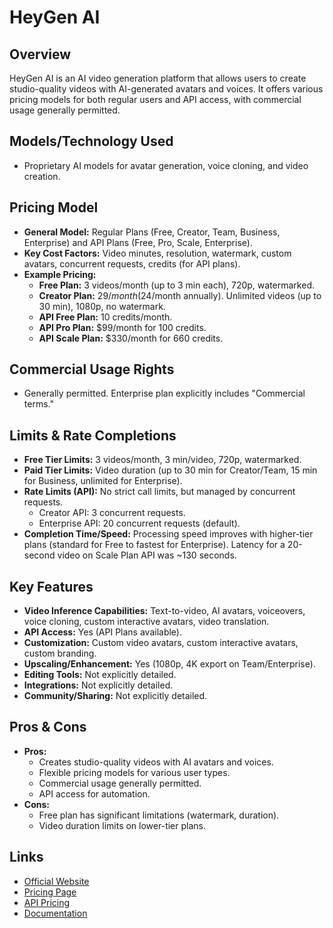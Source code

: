 # HeyGen AI

## Overview
HeyGen AI is an AI video generation platform that allows users to create studio-quality videos with AI-generated avatars and voices. It offers various pricing models for both regular users and API access, with commercial usage generally permitted.

## Models/Technology Used
*   Proprietary AI models for avatar generation, voice cloning, and video creation.

## Pricing Model
*   **General Model:** Regular Plans (Free, Creator, Team, Business, Enterprise) and API Plans (Free, Pro, Scale, Enterprise).
*   **Key Cost Factors:** Video minutes, resolution, watermark, custom avatars, concurrent requests, credits (for API plans).
*   **Example Pricing:**
    *   **Free Plan:** 3 videos/month (up to 3 min each), 720p, watermarked.
    *   **Creator Plan:** $29/month ($24/month annually). Unlimited videos (up to 30 min), 1080p, no watermark.
    *   **API Free Plan:** 10 credits/month.
    *   **API Pro Plan:** $99/month for 100 credits.
    *   **API Scale Plan:** $330/month for 660 credits.

## Commercial Usage Rights
*   Generally permitted. Enterprise plan explicitly includes "Commercial terms."

## Limits & Rate Completions
*   **Free Tier Limits:** 3 videos/month, 3 min/video, 720p, watermarked.
*   **Paid Tier Limits:** Video duration (up to 30 min for Creator/Team, 15 min for Business, unlimited for Enterprise).
*   **Rate Limits (API):** No strict call limits, but managed by concurrent requests.
    *   Creator API: 3 concurrent requests.
    *   Enterprise API: 20 concurrent requests (default).
*   **Completion Time/Speed:** Processing speed improves with higher-tier plans (standard for Free to fastest for Enterprise). Latency for a 20-second video on Scale Plan API was ~130 seconds.

## Key Features
*   **Video Inference Capabilities:** Text-to-video, AI avatars, voiceovers, voice cloning, custom interactive avatars, video translation.
*   **API Access:** Yes (API Plans available).
*   **Customization:** Custom video avatars, custom interactive avatars, custom branding.
*   **Upscaling/Enhancement:** Yes (1080p, 4K export on Team/Enterprise).
*   **Editing Tools:** Not explicitly detailed.
*   **Integrations:** Not explicitly detailed.
*   **Community/Sharing:** Not explicitly detailed.

## Pros & Cons
*   **Pros:**
    *   Creates studio-quality videos with AI avatars and voices.
    *   Flexible pricing models for various user types.
    *   Commercial usage generally permitted.
    *   API access for automation.
*   **Cons:**
    *   Free plan has significant limitations (watermark, duration).
    *   Video duration limits on lower-tier plans.

## Links
*   [Official Website](https://www.heygen.com/)
*   [Pricing Page](https://www.heygen.com/pricing)
*   [API Pricing](https://www.heygen.com/api-pricing)
*   [Documentation](https://docs.heygen.com/)